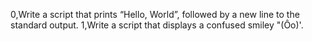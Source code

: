 0,Write a script that prints “Hello, World”, followed by a new line to the standard output.
1,Write a script that displays a confused smiley "(Ôo)'.
